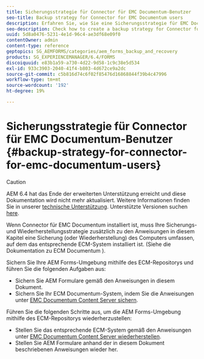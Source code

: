 ```yaml
---
title: Sicherungsstrategie für Connector für EMC Documentum-Benutzer
seo-title: Backup strategy for Connector for EMC Documentum users
description: Erfahren Sie, wie Sie eine Sicherungsstrategie für EMC Documentum-Benutzer erstellen.
seo-description: Check how to create a backup strategy for Connector for EMC Documentum users.
uuid: 5d8a0476-5231-4e1d-96c4-ae3df68e09f0
contentOwner: admin
content-type: reference
geptopics: SG_AEMFORMS/categories/aem_forms_backup_and_recovery
products: SG_EXPERIENCEMANAGER/6.4/FORMS
discoiquuid: e83b1a59-a730-4d22-9d58-1c9c38e5d534
exl-id: 933c3903-2040-41f4-b803-4d672ce9a2dc
source-git-commit: c5b816d74c6f02f85476d16868844f39b4c47996
workflow-type: tm+mt
source-wordcount: '192'
ht-degree: 19%

---
```


# Sicherungsstrategie für Connector für EMC Documentum-Benutzer {#backup-strategy-for-connector-for-emc-documentum-users}

>[!CAUTION]
>
>AEM 6.4 hat das Ende der erweiterten Unterstützung erreicht und diese Dokumentation wird nicht mehr aktualisiert. Weitere Informationen finden Sie in unserer [technische Unterstützung](https://helpx.adobe.com/de/support/programs/eol-matrix.html). Unterstützte Versionen suchen [here](https://experienceleague.adobe.com/docs/?lang=de).

Wenn Connector für EMC Documentum installiert ist, muss Ihre Sicherungs- und Wiederherstellungsstrategie zusätzlich zu den Anweisungen in diesem Kapitel eine Sicherung (oder Wiederherstellung) des Computers umfassen, auf dem das entsprechende ECM-System installiert ist. (Siehe die Dokumentation zu ECM Documentum ).

Sichern Sie Ihre AEM Forms-Umgebung mithilfe des ECM-Repositorys und führen Sie die folgenden Aufgaben aus:

* Sichern Sie AEM Formulare gemäß den Anweisungen in diesem Dokument.
* Sichern Sie Ihr ECM Documentum-System, indem Sie die Anweisungen unter [EMC Documentum Content Server sichern](/help/forms/using/admin-help/backing-recovering-emc-documentum-repository.md#back-up-the-emc-documentum-content-server).

Führen Sie die folgenden Schritte aus, um die AEM Forms-Umgebung mithilfe des ECM-Repositorys wiederherzustellen:

* Stellen Sie das entsprechende ECM-System gemäß den Anweisungen unter [EMC Documentum Content Server wiederherstellen](/help/forms/using/admin-help/backing-recovering-emc-documentum-repository.md#restore-the-emc-documentum-content-server).
* Stellen Sie AEM Formulare anhand der in diesem Dokument beschriebenen Anweisungen wieder her.
